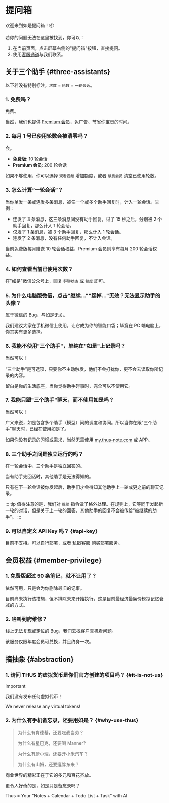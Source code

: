 # 提问箱

欢迎来到如是提问箱！📦

若你的问题无法在这里被找到，你可以：

1. 在当前页面，点击屏幕右侧的"提问箱"按钮，直接提问。
2. 使用[客服通道](https://work.weixin.qq.com/kfid/kfcfb6f3959d36f6a0f)与我们联系。

## 关于三个助手 {#three-assistants}

以下若没有特别标注，`次数` = `轮数` = `一轮会话`。

### 1. 免费吗？

免费。

当然，我们也提供 [Premium 会员](https://my.thus-note.com/subscription)，免广告、节省你宝贵的时间。

### 2. 每月 1 号已使用轮数会被清零吗？

会。

- **免费版**: 10 轮会话
- **Premium 会员**: 200 轮会话

如果不够使用，你可以选择 `观看视频` 增加额度，或者 `续费会员` 清空已使用轮数。

### 3. 怎么计算“一轮会话”？

当你单发一条或连发多条消息，被任一个或多个助手回复时，计入一轮会话。举例：

- 连发了 3 条消息，这三条消息间没有助手回复，过了 15 秒之后，分别被 2 个助手回复，那么计入 1 轮会话。
- 仅发了 1 条消息，被 3 个助手回复，那么计入 1 轮会话。
- 连发了 2 条消息，没有任何助手回复，不计入会话。

当前免费版每月赠送 10 轮会话权益，Premium 会员则享有每月 200 轮会话权益。

### 4. 如何查看当前已使用次数？

在"如是"微信公众号上，回复 `群聊状态` 或 `额度` 即可。

### 5. 为什么电脑版微信，点击"继续...""踢掉..."无效？无法显示助手的头像？

属于微信的 Bug，与如是无关。

我们建议大家在手机微信上使用，让它成为你的智能口袋；毕竟在 PC 端电脑上，你其实有更多选择。

### 6. 我能不使用"三个助手"，单纯在"如是"上记录吗？

当然可以！

“三个助手”是可选项，只要你不主动触发，他们不会打扰你，更不会去读取你所记录的内容。

留白是你的生活底座，当你觉得助手碍事时，完全可以不使用它。

### 7. 我能只跟"三个助手"聊天，而不使用如是吗？

当然可以！

广义来说，如是包含多个助手（模型）间的调度和协同。所以当你在跟"三个助手"聊天时，已经在使用如是了。

如果你没有记录的习惯或需求，当然无需使用 [my.thus-note.com](https://my.thus-note.com) 或 APP。

### 8. 三个助手之间是独立运行的吗？

在一轮会话中，三个助手是独立回答的。

当有助手先回话时，其他助手是无法得知的。

只有在下一轮会话被你发起后，助手们才会得知其他助手上一轮或更之前的聊天记录。

::: tip
值得注意的是，我们对 `继续` 指令做了格外处理。在规则上，它等同于发起新一轮的对话，但是关于上一轮的回答，其他助手的回复不会被传给“被继续的助手”。
:::

### 9. 可以自定义 API Key 吗？ {#api-key}

目前不支持。可以自行部署，或者 [私戳客服](https://work.weixin.qq.com/kfid/kfcfb6f3959d36f6a0f) 购买部署服务。


## 会员权益 {#member-privilege}

### 1. 免费版超过 50 条笔记，就不让用了？

依然可用，只是会为你删除最旧的记事。

目前尚未执行该措施，但不排除未来开始执行，这是目前最经济最廉价模拟记忆衰减的方式。

### 2. 啥叫到府维修？

线上无法复现或定位的 Bug，我们去找客户真机看问题。

该服务仅限年度会员可兑换，并且终身一次。

## 搞抽象 {#abstraction}

### 1. 请问 THUS 的虚拟货币是你们官方创建的项目吗？ {#it-is-not-us}

> [!IMPORTANT]
> 我们没有发布任何虚拟代币！
>
> We never release any virtual tokens!

### 2. 为什么有手机备忘录，还要用如是？ {#why-use-thus}

> 为什么有肯德基，还要吃麦当劳？
> 
> 为什么有星巴克，还要喝 Manner?
> 
> 为什么有蔚小理，还要开小米汽车？
> 
> 为什么有山姆，还要逛胖东来？

商业世界的精彩正在于它的多元和百花齐放。

更令人好奇的是，如是只是备忘录吗？

Thus = Your "Notes + Calendar + Todo List + Task" with AI


<ClientOnly>
  <HowxmForm />
</ClientOnly>

